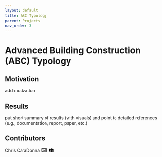 ```yaml
---
layout: default
title: ABC Typology
parent: Projects
nav_order: 3
---
```


# Advanced Building Construction (ABC) Typology

## Motivation
add motivation

## Results
put short summary of results (with visuals) and point to detailed references (e.g., documentation, report, paper, etc.)

## Contributors
Chris CaraDonna [![email](/assets/images/email.png)](mailto:Christopher.CaraDonna@nrel.gov) [![bio](/assets/images/bio.png)](https://www.nrel.gov/research/staff/chris-caradonna.html)